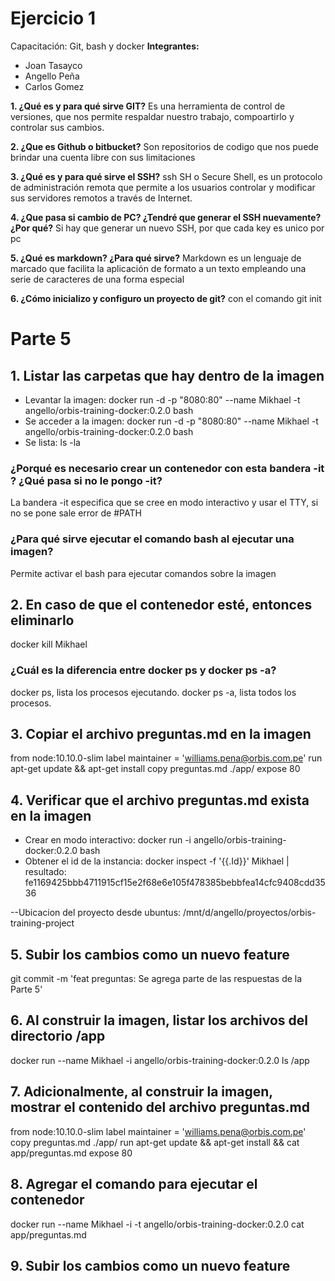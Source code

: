 # Ejercicio 1
Capacitación: Git, bash y docker
**Integrantes:**
- Joan Tasayco
- Angello Peña
- Carlos Gomez

**1. ¿Qué es y para qué sirve GIT?**
Es una herramienta de control de versiones, que nos permite respaldar nuestro trabajo, compoartirlo y controlar sus cambios.

**2. ¿Que es Github o bitbucket?**
Son repositorios de codigo que nos puede brindar una cuenta libre con sus limitaciones

**3. ¿Qué es y para qué sirve el SSH?**
ssh SH o Secure Shell, es un protocolo de administración remota que permite a los usuarios controlar y modificar sus servidores remotos a través de Internet.

**4. ¿Que pasa si cambio de PC? ¿Tendré que generar el SSH nuevamente?¿Por qué?**
Si hay que generar un nuevo SSH, por que cada key es unico por pc

**5. ¿Qué es markdown? ¿Para qué sirve?**
Markdown es un lenguaje de marcado que facilita la aplicación de formato a un texto empleando una serie de caracteres de una forma especial

**6. ¿Cómo inicializo y configuro un proyecto de git?**
con el comando git init

# Parte 5

## 1. Listar las carpetas que hay dentro de la imagen

- Levantar la imagen: docker run -d -p "8080:80" --name  Mikhael -t angello/orbis-training-docker:0.2.0 bash
- Se acceder a la imagen: docker run -d -p "8080:80" --name  Mikhael -t angello/orbis-training-docker:0.2.0 bash
- Se lista: ls -la

### ¿Porqué es necesario crear un contenedor con esta bandera -it ? ¿Qué pasa si no le pongo -it?
La bandera -it especifica que se cree en modo interactivo y usar el TTY, si no se pone sale error de #PATH

### ¿Para qué sirve ejecutar el comando bash al ejecutar una imagen?
Permite activar el bash para ejecutar comandos sobre la imagen

## 2. En caso de que el contenedor esté, entonces eliminarlo
docker kill Mikhael

### ¿Cuál es la diferencia entre docker ps y docker ps -a?
docker ps, lista los procesos ejecutando. 
docker ps -a, lista todos los procesos.

## 3. Copiar el archivo preguntas.md en la imagen
from node:10.10.0-slim
label maintainer = 'williams.pena@orbis.com.pe'
run apt-get update && apt-get install
copy preguntas.md  ./app/
expose 80

## 4. Verificar que el archivo preguntas.md exista en la imagen

- Crear en modo interactivo: docker run -i angello/orbis-training-docker:0.2.0 bash
- Obtener el id de la instancia: docker inspect -f '{{.Id}}'  Mikhael | resultado: fe1169425bbb4711915cf15e2f68e6e105f478385bebbfea14cfc9408cdd3536

--Ubicacion del proyecto desde ubuntus: 
/mnt/d/angello/proyectos/orbis-training-project

## 5. Subir los cambios como un nuevo feature
git commit -m 'feat preguntas: Se agrega parte de las respuestas de la Parte 5'

## 6. Al construir la imagen, listar los archivos del directorio /app
docker run --name Mikhael -i angello/orbis-training-docker:0.2.0 ls /app

## 7. Adicionalmente, al construir la imagen, mostrar el contenido del archivo preguntas.md
from node:10.10.0-slim
label maintainer = 'williams.pena@orbis.com.pe'
copy preguntas.md  ./app/
run apt-get update && apt-get install && cat app/preguntas.md
expose 80

## 8. Agregar el comando para ejecutar el contenedor
docker run --name Mikhael -i -t angello/orbis-training-docker:0.2.0 cat app/preguntas.md

## 9. Subir los cambios como un nuevo feature
